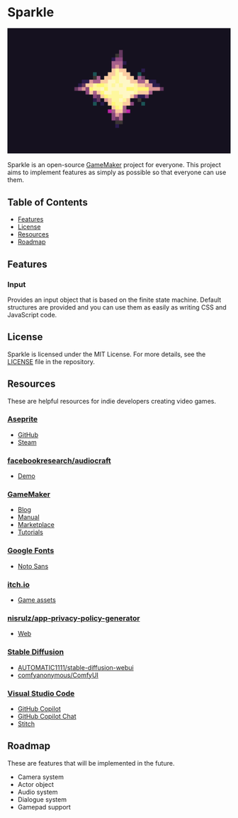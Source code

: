 # Sparkle

![Sparkle](assets/splash.png)

Sparkle is an open-source [GameMaker](https://gamemaker.io/en) project for everyone. This project aims to implement features as simply as possible so that everyone can use them.

## Table of Contents

- [Features](#features)
- [License](#license)
- [Resources](#resources)
- [Roadmap](#roadmap)

## Features

### Input

Provides an input object that is based on the finite state machine. Default structures are provided and you can use them as easily as writing CSS and JavaScript code.

## License

Sparkle is licensed under the MIT License. For more details, see the [LICENSE](LICENSE) file in the repository.

## Resources

These are helpful resources for indie developers creating video games.

### [Aseprite](https://www.aseprite.org/)

- [GitHub](https://github.com/aseprite/aseprite)
- [Steam](https://store.steampowered.com/app/431730/Aseprite/)

### [facebookresearch/audiocraft](https://github.com/facebookresearch/audiocraft)

- [Demo](https://huggingface.co/spaces/facebook/MusicGen)

### [GameMaker](https://gamemaker.io/)

- [Blog](https://gamemaker.io/en/blog)
- [Manual](https://manual.gamemaker.io/)
- [Marketplace](https://marketplace.gamemaker.io/)
- [Tutorials](https://gamemaker.io/en/tutorials)

### [Google Fonts](https://fonts.google.com/)

- [Noto Sans](https://fonts.google.com/noto/specimen/Noto+Sans)

### [itch.io](https://itch.io/)

- [Game assets](https://itch.io/game-assets)

### [nisrulz/app-privacy-policy-generator](https://github.com/nisrulz/app-privacy-policy-generator)

- [Web](https://app-privacy-policy-generator.nisrulz.com/)

### [Stable Diffusion](https://stability.ai/stable-image)

- [AUTOMATIC1111/stable-diffusion-webui](https://github.com/AUTOMATIC1111/stable-diffusion-webui)
- [comfyanonymous/ComfyUI](https://github.com/comfyanonymous/ComfyUI)

### [Visual Studio Code](https://code.visualstudio.com/)

- [GitHub Copilot](https://marketplace.visualstudio.com/items?itemName=GitHub.copilot)
- [GitHub Copilot Chat](https://marketplace.visualstudio.com/items?itemName=GitHub.copilot-chat)
- [Stitch](https://marketplace.visualstudio.com/items?itemName=bscotch.bscotch-stitch-vscode)

## Roadmap

These are features that will be implemented in the future.

- Camera system
- Actor object
- Audio system
- Dialogue system
- Gamepad support
